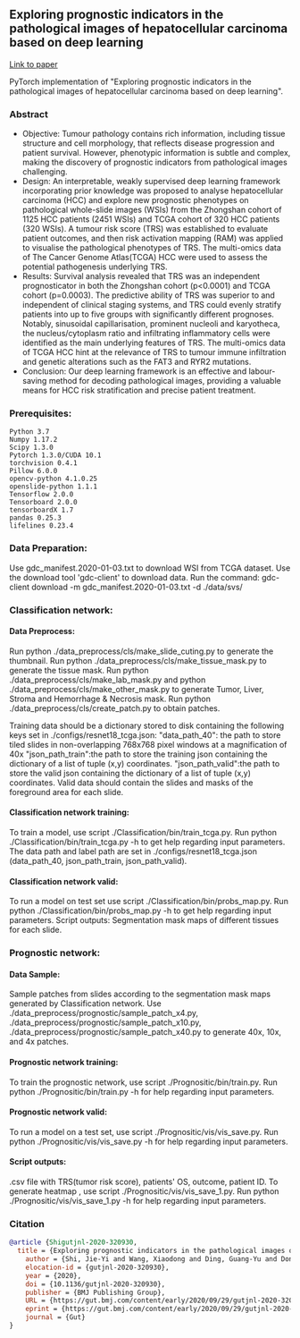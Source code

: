 
## Exploring prognostic indicators in the pathological images of hepatocellular carcinoma based on deep learning
[Link to paper](https://gut.bmj.com/content/early/2020/09/29/gutjnl-2020-320930)

PyTorch implementation of "Exploring prognostic indicators in the pathological images of hepatocellular carcinoma based on deep learning".
### Abstract

- Objective: 
Tumour pathology contains rich information, including tissue structure and cell morphology, that reflects disease progression and patient survival. However, phenotypic information is subtle and complex, making the discovery of prognostic indicators from pathological images challenging.
- Design: 
An interpretable, weakly supervised deep learning framework incorporating prior knowledge was proposed to analyse hepatocellular carcinoma (HCC) and explore new prognostic phenotypes on pathological whole-slide images (WSIs) from the Zhongshan cohort of 1125 HCC patients (2451 WSIs) and TCGA cohort of 320 HCC patients (320 WSIs). A tumour risk score (TRS) was established to evaluate patient outcomes, and then risk activation mapping (RAM) was applied to visualise the pathological phenotypes of TRS. The multi-omics data of The Cancer Genome Atlas(TCGA) HCC were used to assess the potential pathogenesis underlying TRS.
- Results: 
Survival analysis revealed that TRS was an independent prognosticator in both the Zhongshan cohort (p<0.0001) and TCGA cohort (p=0.0003). The predictive ability of TRS was superior to and independent of clinical staging systems, and TRS could evenly stratify patients into up to five groups with significantly different prognoses. Notably, sinusoidal capillarisation, prominent nucleoli and karyotheca, the nucleus/cytoplasm ratio and infiltrating inflammatory cells were identified as the main underlying features of TRS. The multi-omics data of TCGA HCC hint at the relevance of TRS to tumour immune infiltration and genetic alterations such as the FAT3 and RYR2 mutations.
- Conclusion: 
Our deep learning framework is an effective and labour-saving method for decoding pathological images, providing a valuable means for HCC risk stratification and precise patient treatment.

  
### Prerequisites:
```
Python 3.7
Numpy 1.17.2
Scipy 1.3.0 
Pytorch 1.3.0/CUDA 10.1
torchvision 0.4.1
Pillow 6.0.0
opencv-python 4.1.0.25
openslide-python 1.1.1
Tensorflow 2.0.0
Tensorboard 2.0.0
tensorboardX 1.7
pandas 0.25.3
lifelines 0.23.4
```

### Data Preparation:
Use gdc_manifest.2020-01-03.txt to download WSI from TCGA dataset.
Use the download tool 'gdc-client' to download data. Run the command:
gdc-client download -m gdc_manifest.2020-01-03.txt -d ./data/svs/

### Classification network:
#### Data Preprocess:
Run python ./data_preprocess/cls/make_slide_cuting.py to generate the thumbnail.
Run python ./data_preprocess/cls/make_tissue_mask.py to generate the tissue mask.
Run python ./data_preprocess/cls/make_lab_mask.py and python ./data_preprocess/cls/make_other_mask.py to generate Tumor,
Liver, Stroma and Hemorrhage & Necrosis mask.
Run python ./data_preprocess/cls/create_patch.py to obtain patches.

Training data should be a dictionary stored to disk containing the following keys set in ./configs/resnet18_tcga.json:
"data_path_40": the path to store tiled slides in non-overlapping 768x768 pixel windows at a magnification of 40x
"json_path_train":the path to store the training json containing the dictionary of a list of tuple (x,y) coordinates. 
"json_path_valid":the path to store the valid json containing the dictionary of a list of tuple (x,y) coordinates. 
Valid data should contain the slides and masks of the foreground area for each slide.

#### Classification network training:
To train a model, use script ./Classification/bin/train_tcga.py. Run python ./Classification/bin/train_tcga.py -h to get help regarding input parameters.
The data path and label path are set in ./configs/resnet18_tcga.json (data_path_40,  json_path_train, json_path_valid).

#### Classification network valid: 
To run a model on test set use script ./Classification/bin/probs_map.py. Run python ./Classification/bin/probs_map.py -h to get help regarding input parameters.
Script outputs: Segmentation mask maps of different tissues for each slide.

### Prognostic network:
#### Data Sample:
Sample patches from slides according to the segmentation mask maps generated by Classification network.
Use ./data_preprocess/prognostic/sample_patch_x4.py, ./data_preprocess/prognostic/sample_patch_x10.py,
./data_preprocess/prognostic/sample_patch_x40.py to generate 40x, 10x, and 4x patches.

#### Prognostic network training:
To train the prognostic network, use script ./Prognositic/bin/train.py. Run python  ./Prognositic/bin/train.py -h for help regarding input parameters.

#### Prognostic network valid:
To run a model on a test set, use script ./Prognositic/vis/vis_save.py. Run python  ./Prognositic/vis/vis_save.py -h for help regarding input parameters.
#### Script outputs:
.csv file with TRS(tumor risk score), patients' OS, outcome, patient ID.
To generate heatmap , use script ./Prognositic/vis/vis_save_1.py. Run python  ./Prognositic/vis/vis_save_1.py -h for help regarding input parameters.

### Citation

```bibtex
@article {Shigutjnl-2020-320930,
  title = {Exploring prognostic indicators in the pathological images of hepatocellular carcinoma based on deep learning},
	author = {Shi, Jie-Yi and Wang, Xiaodong and Ding, Guang-Yu and Dong, Zhou and Han, Jing and Guan, Zehui and Ma, Li-Jie and Zheng, Yuxuan and Zhang, Lei and Yu, Guan-Zhen and Wang, Xiao-Ying and Ding, Zhen-Bin and Ke, Ai-Wu and Yang, Haoqing and Wang, Liming and Ai, Lirong and Cao, Ya and Zhou, Jian and Fan, Jia and Liu, Xiyang and Gao, Qiang},
	elocation-id = {gutjnl-2020-320930},
	year = {2020},
	doi = {10.1136/gutjnl-2020-320930},
	publisher = {BMJ Publishing Group},
	URL = {https://gut.bmj.com/content/early/2020/09/29/gutjnl-2020-320930},
	eprint = {https://gut.bmj.com/content/early/2020/09/29/gutjnl-2020-320930.full.pdf},
	journal = {Gut}
}
```
